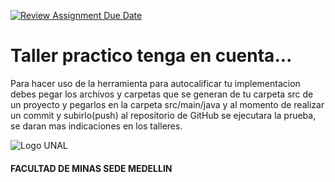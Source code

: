 [![Review Assignment Due Date](https://classroom.github.com/assets/deadline-readme-button-24ddc0f5d75046c5622901739e7c5dd533143b0c8e959d652212380cedb1ea36.svg)](https://classroom.github.com/a/EuMkixuO)
# Taller practico tenga en cuenta...

Para hacer uso de la herramienta para autocalificar tu implementacion debes pegar los archivos y carpetas que se generan de tu carpeta src de un proyecto y pegarlos en la carpeta src/main/java y al momento de realizar un commit y subirlo(push) al repositorio de GitHub se ejecutara la prueba, se daran mas indicaciones en los talleres.

![Logo UNAL](https://github.com/POO-UNALMED/useful/blob/master/img/escudoUnal_black.png)
#### FACULTAD DE MINAS  SEDE MEDELLIN

